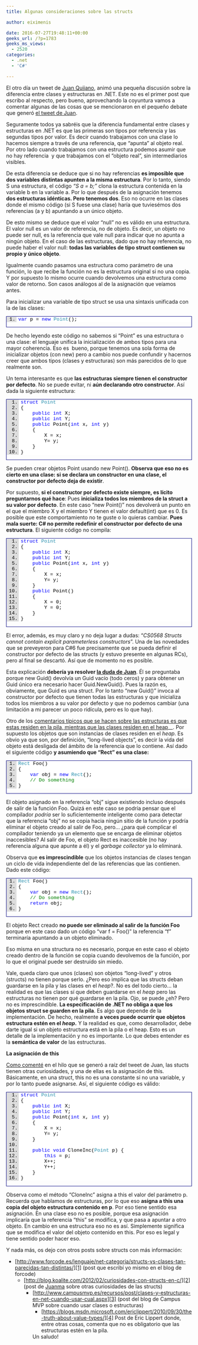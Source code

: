 ```yaml
---
title: Algunas consideraciones sobre las structs

author: eiximenis

date: 2016-07-27T19:48:11+00:00
geeks_url: /?p=1783
geeks_ms_views:
  - 2520
categories:
  - .net
  - 'C#'

---
```

El otro día un tweet de <a href="https://twitter.com/jc_quijano" target="_blank" rel="noopener noreferrer">Juan Quijano</a>, animó una pequeña discusión sobre la diferencia entre clases y estructuras en .NET. Este no es el primer post que escribo al respecto, pero bueno, aprovechando la coyuntura vamos a comentar algunas de las cosas que se mencionaron en el pequeño debate que generó <a href="https://twitter.com/jc_quijano/status/757967853970722817" target="_blank" rel="noopener noreferrer">el tweet de Juan</a>.

<!--more-->

Seguramente todos ya sabréis que la diferencia fundamental entre clases y estructuras en .NET es que las primeras son tipos por referencia y las segundas tipos por valor. Es decir cuando trabajamos con una clase lo hacemos siempre a través de una referencia, que “apunta” al objeto real. Por otro lado cuando trabajamos con una estructura podemos asumir que no hay referencia&nbsp; y que trabajamos con el “objeto real”, sin intermediarios visibles.

De esta diferencia se deduce que si no hay referencias **es imposible que dos variables distintas apunten a la misma estructura**. Por lo tanto, siendo S una estructura, el código _“S a = b;”_ clona la estructura contenida en la variable b en la variable a. Por lo que después de la asignación tenemos **dos estructuras idénticas. Pero tenemos dos**. Eso no ocurre en las clases donde el mismo código (si S fuese una clase) haría que tuviesémos dos referencias (a y b) apuntando a un único objeto.

De esto mismo se deduce que el valor “null” no es válido en una estructura. El valor null es un valor de referencia, no de objeto. Es decir, un objeto no puede ser null, es la referencia que vale null para indicar que no apunta a ningún objeto. En el caso de las estructuras, dado que no hay referencia, no puede haber el valor null: **todas las variables de tipo struct contienen su propio y único objeto**.

Igualmente cuando pasamos una estructura como parámetro de una función, lo que recibe la función no es la estructura original si no una copia. Y por supuesto lo mismo ocurre cuando devolvemos una estructura como valor de retorno. Son casos análogos al de la asignación que veíamos antes.

Para inicializar una variable de tipo struct se usa una sintaxis unificada con la de las clases:

<div id="scid:9ce6104f-a9aa-4a17-a79f-3a39532ebf7c:076a70e8-e052-4016-9054-569c0d2b6a20" class="wlWriterEditableSmartContent" style="float: none; padding-bottom: 0px; padding-top: 0px; padding-left: 0px; margin: 0px; display: inline; padding-right: 0px">
  <div style="border: #000080 1px solid; color: #000; font-family: 'Courier New', Courier, Monospace; font-size: 10pt">
    <div style="background: #ddd; max-height: 300px; overflow: auto">
      <ol start="1" style="background: #ffffff; margin: 0 0 0 2em; padding: 0 0 0 5px; white-space: nowrap">
        <li>
          <span style="color:#0000ff">var</span><span style="color:#000000"> p = </span><span style="color:#0000ff">new</span><span style="color:#000000"> </span><span style="color:#2b91af">Point</span><span style="color:#000000">();</span>
        </li>
      </ol>
    </div></p>
  </div></p>
</div>

De hecho leyendo este código no sabemos si “Point” es una estructura o una clase: el lenguaje unifica la inicialización de ambos tipos para una mayor coherencia. Eso es&nbsp; bueno, porque tenemos una sola forma de inicializar objetos (con new) pero a cambio nos puede confundir y hacernos creer que ambos tipos (clases y estructuras) son más parecidos de lo que realmente son.

Un tema interesante es que **las estructuras siempre tienen el constructor por defecto**. No se puede evitar, ni **aún declarando otro constructor**. Así dada la siguiente estructura:

<div id="scid:9ce6104f-a9aa-4a17-a79f-3a39532ebf7c:e6cbbbd7-baf9-4c26-8d83-890829d26cd1" class="wlWriterEditableSmartContent" style="float: none; padding-bottom: 0px; padding-top: 0px; padding-left: 0px; margin: 0px; display: inline; padding-right: 0px">
  <div style="border: #000080 1px solid; color: #000; font-family: 'Courier New', Courier, Monospace; font-size: 10pt">
    <div style="background: #ddd; max-height: 300px; overflow: auto">
      <ol start="1" style="background: #ffffff; margin: 0 0 0 2.5em; padding: 0 0 0 5px; white-space: nowrap">
        <li>
          <span style="color:#000000"></span><span style="color:#0000ff">struct</span><span style="color:#000000"> </span><span style="color:#2b91af">Point</span>
        </li>
        <li>
          <span style="color:#000000">{</span>
        </li>
        <li>
              <span style="color:#000000"></span><span style="color:#0000ff">public</span><span style="color:#000000"> </span><span style="color:#0000ff">int</span><span style="color:#000000"> X;</span>
        </li>
        <li>
              <span style="color:#000000"></span><span style="color:#0000ff">public</span><span style="color:#000000"> </span><span style="color:#0000ff">int</span><span style="color:#000000"> Y;</span>
        </li>
        <li>
              <span style="color:#000000"></span><span style="color:#0000ff">public</span><span style="color:#000000"> Point(</span><span style="color:#0000ff">int</span><span style="color:#000000"> x, </span><span style="color:#0000ff">int</span><span style="color:#000000"> y)</span>
        </li>
        <li>
              <span style="color:#000000">{</span>
        </li>
        <li>
                  <span style="color:#000000">X = x;</span>
        </li>
        <li>
                  <span style="color:#000000">Y= y;</span>
        </li>
        <li>
              <span style="color:#000000">}</span>
        </li>
        <li>
          <span style="color:#000000">}</span>
        </li>
      </ol>
    </div></p>
  </div></p>
</div>

Se pueden crear objetos Point usando new Point(). **Observa que eso no es cierto en una clase: si se declara un constructor en una clase, el constructor por defecto deja de existir**.

Por supuesto, **si el constructor por defecto existe siempre, es lícito preguntarnos qué hace**: Pues **inicializa todos los miembros de la struct a su valor por defecto**. En este caso “new Point()” nos devolverá un punto en el que el miembro X y el miembro Y tienen el valor default(int) que es 0. Es posible que este comportamiento no te guste o lo quieras cambiar. **Pues mala suerte: C# no permite redefinir el constructor por defecto de una estructura**. El siguiente código no compila:

<div id="scid:9ce6104f-a9aa-4a17-a79f-3a39532ebf7c:4f40a16a-cbc0-47ef-a075-2966505bde0d" class="wlWriterEditableSmartContent" style="float: none; padding-bottom: 0px; padding-top: 0px; padding-left: 0px; margin: 0px; display: inline; padding-right: 0px">
  <div style="border: #000080 1px solid; color: #000; font-family: 'Courier New', Courier, Monospace; font-size: 10pt">
    <div style="background: #ddd; max-height: 300px; overflow: auto">
      <ol start="1" style="background: #ffffff; margin: 0 0 0 2.5em; padding: 0 0 0 5px; white-space: nowrap">
        <li>
          <span style="color:#000000"></span><span style="color:#0000ff">struct</span><span style="color:#000000"> </span><span style="color:#2b91af">Point</span>
        </li>
        <li>
          <span style="color:#000000">{</span>
        </li>
        <li>
              <span style="color:#000000"></span><span style="color:#0000ff">public</span><span style="color:#000000"> </span><span style="color:#0000ff">int</span><span style="color:#000000"> X;</span>
        </li>
        <li>
              <span style="color:#000000"></span><span style="color:#0000ff">public</span><span style="color:#000000"> </span><span style="color:#0000ff">int</span><span style="color:#000000"> Y;</span>
        </li>
        <li>
              <span style="color:#000000"></span><span style="color:#0000ff">public</span><span style="color:#000000"> Point(</span><span style="color:#0000ff">int</span><span style="color:#000000"> x, </span><span style="color:#0000ff">int</span><span style="color:#000000"> y)</span>
        </li>
        <li>
              <span style="color:#000000">{</span>
        </li>
        <li>
                  <span style="color:#000000">X = x;</span>
        </li>
        <li>
                  <span style="color:#000000">Y= y;</span>
        </li>
        <li>
              <span style="color:#000000">}</span>
        </li>
        <li>
              <span style="color:#000000"></span><span style="color:#0000ff">public</span><span style="color:#000000"> Point()</span>
        </li>
        <li>
              <span style="color:#000000">{</span
>
        </li>
        <li>
                  <span style="color:#000000">X = 0;</span>
        </li>
        <li>
                  <span style="color:#000000">Y = 0;</span>
        </li>
        <li>
              <span style="color:#000000">}</span>
        </li>
        <li>
          <span style="color:#000000">}</span>
        </li>
      </ol>
    </div></p>
  </div></p>
</div>

El error, además, es muy claro y no deja lugar a dudas: “_CS0568 Structs cannot contain explicit parameterless constructors_”. Una de las novedades que se preveyeron para C#6 fue precisamente que se pueda definir el constructor por defecto de las structs (y estuvo presente en algunas RCs), pero al final se descartó. Así que de momento no es posible.

Esta explicación **debería ya resolver <a href="https://twitter.com/jc_quijano/status/757967853970722817" target="_blank" rel="noopener noreferrer">la duda de Juan</a>**. Él se preguntaba porque new Guid() devolvía un Guid vacío (todo ceros) y para obtener un Guid único era necesario hacer Guid.NewGuid(). Pues la razón es, obviamente, que Guid es una struct. Por lo tanto “new Guid()” invoca al constructor por defecto que tienen todas las estructuras y que inicializa todos los miembros a su valor por defecto y que no podemos cambiar (una limitación a mi parecer un poco ridícula, pero es lo que hay).

Otro de los <a href="https://twitter.com/luisxkimo/status/758045175532888069" target="_blank" rel="noopener noreferrer">comentarios típicos que se hacen sobre las estructuras es que estas residen en la pila, mientras que las clases residen en el heap</a>__. Por supuesto los objetos que son instancias de clases residen en el _heap_. Es obvio ya que son, por definición, “long-lived objects”, es decir la vida del objeto está desligada del ámbito de la referencia que lo contiene. Así dado el siguiente código **y asumiendo que “Rect” es una clase:**

<div id="scid:9ce6104f-a9aa-4a17-a79f-3a39532ebf7c:1b2619df-6ed2-4d33-8456-2ae6b7b0cd75" class="wlWriterEditableSmartContent" style="float: none; padding-bottom: 0px; padding-top: 0px; padding-left: 0px; margin: 0px; display: inline; padding-right: 0px">
  <div style="border: #000080 1px solid; color: #000; font-family: 'Courier New', Courier, Monospace; font-size: 10pt">
    <div style="background: #ddd; max-height: 300px; overflow: auto">
      <ol start="1" style="background: #ffffff; margin: 0 0 0 2em; padding: 0 0 0 5px; white-space: nowrap">
        <li>
          <span style="color:#000000"></span><span style="color:#2b91af">Rect</span><span style="color:#000000"> Foo()</span>
        </li>
        <li>
          <span style="color:#000000">{</span>
        </li>
        <li>
              <span style="color:#000000"></span><span style="color:#0000ff">var</span><span style="color:#000000"> obj = </span><span style="color:#0000ff">new</span><span style="color:#000000"> </span><span style="color:#2b91af">Rect</span><span style="color:#000000">();</span>
        </li>
        <li>
              <span style="color:#000000"></span><span style="color:#008000">// Do something</span>
        </li>
        <li>
          <span style="color:#000000">}</span>
        </li>
      </ol>
    </div></p>
  </div></p>
</div>

El objeto asignado en la referencia “obj” sigue existiendo incluso después de salir de la función Foo. Quizá en este caso se podría pensar que el compilador _podría_ ser lo suficientemente inteligente como para detectar que la referencia “obj” no se copia hacia ningún sitio de la función y podría eliminar el objeto creado al salir de Foo, pero… ¿para qué complicar el compilador teniendo ya un elemento que se encarga de eliminar objetos inaccesibles? Al salir de Foo, el objeto Rect es inaccesible (no hay referencia alguna que apunte a él) y el _garbage collector_ ya lo eliminará.

Observa que **es imprescindible** que los objetos instancias de clases tengan un ciclo de vida independiente del de las referencias que las contienen. Dado este código:

<div id="scid:9ce6104f-a9aa-4a17-a79f-3a39532ebf7c:7dda819a-6b3f-42bf-9846-ab47008ffe73" class="wlWriterEditableSmartContent" style="float: none; padding-bottom: 0px; padding-top: 0px; padding-left: 0px; margin: 0px; display: inline; padding-right: 0px">
  <div style="border: #000080 1px solid; color: #000; font-family: 'Courier New', Courier, Monospace; font-size: 10pt">
    <div style="background: #ddd; max-height: 300px; overflow: auto">
      <ol start="1" style="background: #ffffff; margin: 0 0 0 2em; padding: 0 0 0 5px; white-space: nowrap">
        <li>
          <span style="color:#000000"></span><span style="color:#2b91af">Rect</span><span style="color:#000000"> Foo()</span>
        </li>
        <li>
          <span style="color:#000000">{</span>
        </li>
        <li>
              <span style="color:#000000"></span><span style="color:#0000ff">var</span><span style="color:#000000"> obj = </span><span style="color:#0000ff">new</span><span style="color:#000000"> </span><span style="color:#2b91af">Rect</span><span style="color:#000000">();</span>
        </li>
        <li>
              <span style="color:#000000"></span><span style="color:#008000">// Do something</span>
        </li>
        <li>
              <span style="color:#000000"></span><span style="color:#0000ff">return</span><span style="color:#000000"> obj;</span>
        </li>
        <li>
          <span style="color:#000000">}</span>
        </li>
      </ol>
    </div></p>
  </div></p>
</div>

El objeto Rect creado **no puede ser eliminado al salir de la función Foo** porque en este caso dado un código “var f = Foo()” la referencia “f” terminaría apuntando a un objeto eliminado.

Eso misma en una structura no es necesario, porque en este caso el objeto creado dentro de la función se copia cuando devolvemos de la función, por lo que el original puede ser destruído sin miedo.

Vale, queda claro que unos (clases) son objetos “long-lived” y otros (structs) no tienen porque serlo. ¿Pero eso implica que las structs deban guardarse en la pila y las clases en el _heap_?. No es del todo cierto… la realidad es que las clases sí que deben guardarse en el _heap_ pero las estructuras no tienen por qué guardarse en la pila. Ojo, se puede ¿eh? Pero no es imprescindible. **La especificación de .NET no obliga a que los objetos struct se guarden en la pila**. Es algo que depende de la implementación. De hecho, realmente **a veces puede ocurrir que objetos estructura estén en el _heap_.** Y la realidad es que, como desarrollador, debe darte igual si un objeto estructura está en la pila o el heap. Esto es un detalle de la implementación y no es importante. Lo que debes entender es la **semántica de valor** de las estructuras.

**La asignación de this**

<a href="https://twitter.com/eiximenis/status/758046799731027968" target="_blank" rel="noopener noreferrer">Como comenté</a> en el hilo que se generó a raíz del tweet de Juan, las stucts tienen otras curiosidades, y una de ellas es la asignación de this. Básicamente, en una struct, this no es una constante si no una variable, y por lo tanto puede asignarse. Así, el siguiente código es válido:

<div id="scid:9ce6104f-a9aa-4a17-a79f-3a39532ebf7c:c0fe9e32-2c5d-4710-8e85-ec8f0bdcd0b7" class="wlWriterEditableSmartContent" style="float: none; padding-bottom: 0px; padding-top: 0px; padding-left: 0px; margin: 0px; display: inline; padding-right: 0px">
  <div style="border: #000080 1px solid; color: #000; font-family: 'Courier New', Courier, Monospace; font-size: 10pt">
    <div style="background: #ddd; max-height: 300px; overflow: auto">
      <ol start="1" style="background: #ffffff; margin: 0 0 0 2.5em; padding: 0 0 0 5px; white-space: nowrap">
        <li>
          <span style="color:#000000"></span><span style="color:#0000ff">struct</span><span style="color:#000000"> </span><span style="color:#2b91af">Point</span>
        </li>
        <li>
          <span style="color:#000000">{</span>
        </li>
        <li>
              <span style="color:#000000"></span><span style="color:#0000ff">public</span><span style="color:#000000"> </span><span style="color:#0000ff">int</span><span style="color:#000000"> X;</span>
        </li>
        <li>
              <span style="color:#000000"></span><span style="color:#0000ff">public</span><span style="color:#000000"> </span><span style="color:#0000ff">int</span><span style="color:#000000"> Y;</span>
        </li>
        <li>
              <span style="color:#000000"></span><span style="color:#0000ff">public</span><span style="color:#00
0000"> Point(</span><span style="color:#0000ff">int</span><span style="color:#000000"> x, </span><span style="color:#0000ff">int</span><span style="color:#000000"> y)</span>
        </li>
        <li>
              <span style="color:#000000">{</span>
        </li>
        <li>
                  <span style="color:#000000">X = x;</span>
        </li>
        <li>
                  <span style="color:#000000">Y= y;</span>
        </li>
        <li>
              <span style="color:#000000">}</span>
        </li>
        <li>
          &nbsp;
        </li>
        <li>
              <span style="color:#000000"></span><span style="color:#0000ff">public</span><span style="color:#000000"> </span><span style="color:#0000ff">void</span><span style="color:#000000"> CloneInc(</span><span style="color:#2b91af">Point</span><span style="color:#000000"> p) {</span>
        </li>
        <li>
                  <span style="color:#000000"></span><span style="color:#0000ff">this</span><span style="color:#000000"> = p;</span>
        </li>
        <li>
                  <span style="color:#000000">X++;</span>
        </li>
        <li>
                  <span style="color:#000000">Y++;</span>
        </li>
        <li>
              <span style="color:#000000">}</span>
        </li>
        <li>
          <span style="color:#000000">}</span>
        </li>
      </ol>
    </div></p>
  </div></p>
</div>

Observa como el método “CloneInc” asigna a this el valor del parámetro p. Recuerda que hablamos de estructuras, por lo que eso **asigna a this una copia del objeto estructura contenido en p**. Por eso tiene sentido esa asignación. En una clase eso no es posible, porque esa asignación implicaría que la referencia “this” se modifica, y que pasa a apuntar a otro objeto. En cambio en una estructura eso no es así. Simplemente significa que se modifica el valor del objeto contenido en this. Por eso es legal y tiene sentido poder hacer eso.

Y nada más, os dejo con otros posts sobre structs con más información:

  * [http://www.forcode.es/lenguaje/net-categoria/structs-vs-clases-tan-parecidas-tan-distintas/][1] (post que escribí yo mismo en el blog de forcode) 
      * [http://blog.koalite.com/2012/02/curiosidades-con-structs-en-c/][2] (post de <a href="https://twitter.com/gulnor" target="_blank" rel="noopener noreferrer">Juanma</a> sobre otras curiosidades de las structs) 
          * [http://www.campusmvp.es/recursos/post/clases-y-estructuras-en-net-cuando-usar-cual.aspx][3] (post del blog de Campus MVP sobre cuando usar clases o estructuras) 
              * [https://blogs.msdn.microsoft.com/ericlippert/2010/09/30/the-truth-about-value-types/][4] Post de Eric Lippert donde, entre otras cosas, comenta que no es obligatorio que las estructuras estén en la pila.</ul> 
            Un saludo!

 [1]: http://www.forcode.es/lenguaje/net-categoria/structs-vs-clases-tan-parecidas-tan-distintas/ "http://www.forcode.es/lenguaje/net-categoria/structs-vs-clases-tan-parecidas-tan-distintas/"
 [2]: http://blog.koalite.com/2012/02/curiosidades-con-structs-en-c/ "http://blog.koalite.com/2012/02/curiosidades-con-structs-en-c/"
 [3]: http://www.campusmvp.es/recursos/post/clases-y-estructuras-en-net-cuando-usar-cual.aspx "http://www.campusmvp.es/recursos/post/clases-y-estructuras-en-net-cuando-usar-cual.aspx"
 [4]: https://blogs.msdn.microsoft.com/ericlippert/2010/09/30/the-truth-about-value-types/ "https://blogs.msdn.microsoft.com/ericlippert/2010/09/30/the-truth-about-value-types/"